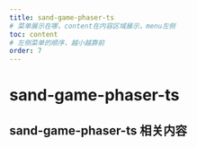 ```yaml
---
title: sand-game-phaser-ts
# 菜单展示在哪，content在内容区域展示，menu左侧
toc: content
# 左侧菜单的顺序，越小越靠前
order: 7
---
```


# sand-game-phaser-ts

## sand-game-phaser-ts 相关内容

